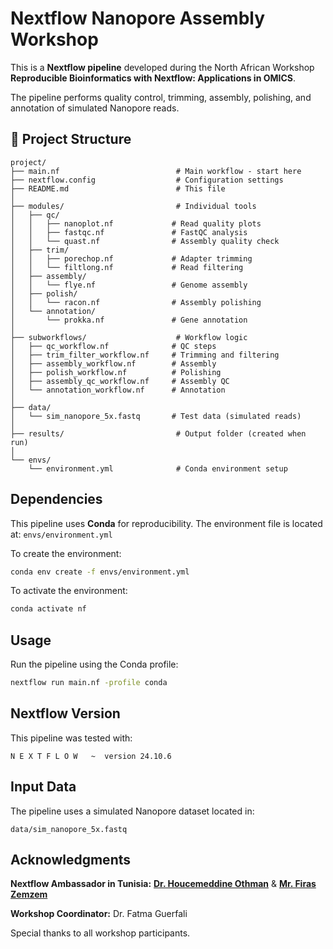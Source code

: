 # Nextflow Nanopore Assembly Workshop

This is a **Nextflow pipeline** developed during the North African Workshop **Reproducible Bioinformatics with Nextflow: Applications in OMICS**. 

The pipeline performs quality control, trimming, assembly, polishing, and annotation of simulated Nanopore reads.

## 📁 Project Structure
```
project/
├── main.nf                          # Main workflow - start here
├── nextflow.config                  # Configuration settings
├── README.md                        # This file
│
├── modules/                         # Individual tools
│   ├── qc/
│   │   ├── nanoplot.nf             # Read quality plots
│   │   ├── fastqc.nf               # FastQC analysis
│   │   └── quast.nf                # Assembly quality check
│   ├── trim/
│   │   ├── porechop.nf             # Adapter trimming
│   │   └── filtlong.nf             # Read filtering
│   ├── assembly/
│   │   └── flye.nf                 # Genome assembly
│   ├── polish/
│   │   └── racon.nf                # Assembly polishing
│   └── annotation/
│       └── prokka.nf               # Gene annotation
│
├── subworkflows/                    # Workflow logic
│   ├── qc_workflow.nf              # QC steps
│   ├── trim_filter_workflow.nf     # Trimming and filtering
│   ├── assembly_workflow.nf        # Assembly
│   ├── polish_workflow.nf          # Polishing
│   ├── assembly_qc_workflow.nf     # Assembly QC
│   └── annotation_workflow.nf      # Annotation
│
├── data/
│   └── sim_nanopore_5x.fastq       # Test data (simulated reads)
│
├── results/                         # Output folder (created when run)
│
└── envs/
    └── environment.yml              # Conda environment setup
```

## Dependencies

This pipeline uses **Conda** for reproducibility. 
The environment file is located at: `envs/environment.yml`

To create the environment:
```bash
conda env create -f envs/environment.yml
```

To activate the environment:
```bash
conda activate nf
```

## Usage

Run the pipeline using the Conda profile:
```bash
nextflow run main.nf -profile conda
```

## Nextflow Version

This pipeline was tested with:
```
N E X T F L O W   ~  version 24.10.6
```

## Input Data

The pipeline uses a simulated Nanopore dataset located in:
```
data/sim_nanopore_5x.fastq
```

## Acknowledgments

**Nextflow Ambassador in Tunisia:**
[**Dr. Houcemeddine Othman**](https://github.com/hothman) 
& [**Mr. Firas Zemzem**](https://github.com/Zemzemfiras1) 

**Workshop Coordinator:**
Dr. Fatma Guerfali

Special thanks to all workshop participants.
